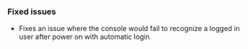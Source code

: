 ### Fixed issues
- Fixes an issue where the console would fail to recognize a logged in user after power on with automatic login